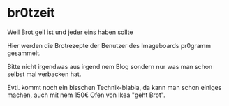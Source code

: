 # br0tzeit
Weil Brot geil ist und jeder eins haben sollte

Hier werden die Brotrezepte der Benutzer des Imageboards pr0gramm gesammelt.

Bitte nicht irgendwas aus irgend nem Blog sondern nur was man schon selbst mal verbacken hat.

Evtl. kommt noch ein bisschen Technik-blabla, da kann man schon einiges machen, auch mit nem 150€ Ofen von Ikea "geht Brot".
